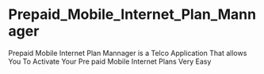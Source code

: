 Prepaid_Mobile_Internet_Plan_Mannager
=====================================

Prepaid Mobile Internet Plan Mannager is a Telco Application That allows You To Activate Your Pre paid Mobile Internet Plans Very Easy
